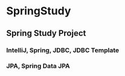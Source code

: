 # SpringStudy
## Spring Study Project
### IntelliJ, Spring, JDBC, JDBC Template
### JPA, Spring Data JPA
